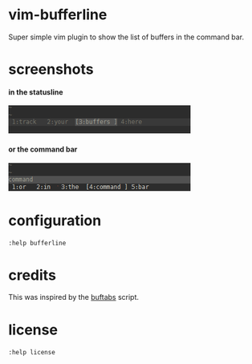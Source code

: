# vim-bufferline

Super simple vim plugin to show the list of buffers in the command bar.

# screenshots

#### in the statusline

![img](img/bufferline-status.png)

#### or the command bar

![img](img/bufferline-command.png)

# configuration

`:help bufferline`

# credits

This was inspired by the [buftabs](http://www.vim.org/scripts/script.php?script_id=1664) script.

# license

`:help license`
